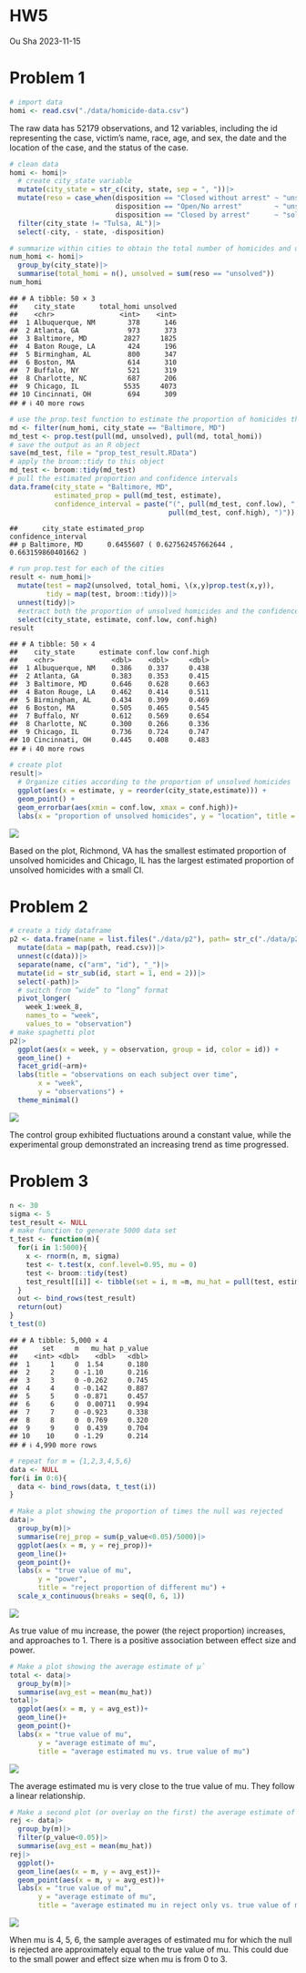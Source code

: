 HW5
================
Ou Sha
2023-11-15

# Problem 1

``` r
# import data
homi <- read.csv("./data/homicide-data.csv")
```

The raw data has 52179 observations, and 12 variables, including the id
representing the case, victim’s name, race, age, and sex, the date and
the location of the case, and the status of the case.

``` r
# clean data 
homi <- homi|>
  # create city_state variable
  mutate(city_state = str_c(city, state, sep = ", "))|>
  mutate(reso = case_when(disposition == "Closed without arrest" ~ "unsolved",
                          disposition == "Open/No arrest"        ~ "unsolved",
                          disposition == "Closed by arrest"      ~ "solved"))|>
  filter(city_state != "Tulsa, AL")|>
  select(-city, - state, -disposition)
```

``` r
# summarize within cities to obtain the total number of homicides and umber of unsolved homicides
num_homi <- homi|>
  group_by(city_state)|>
  summarise(total_homi = n(), unsolved = sum(reso == "unsolved"))
num_homi
```

    ## # A tibble: 50 × 3
    ##    city_state      total_homi unsolved
    ##    <chr>                <int>    <int>
    ##  1 Albuquerque, NM        378      146
    ##  2 Atlanta, GA            973      373
    ##  3 Baltimore, MD         2827     1825
    ##  4 Baton Rouge, LA        424      196
    ##  5 Birmingham, AL         800      347
    ##  6 Boston, MA             614      310
    ##  7 Buffalo, NY            521      319
    ##  8 Charlotte, NC          687      206
    ##  9 Chicago, IL           5535     4073
    ## 10 Cincinnati, OH         694      309
    ## # ℹ 40 more rows

``` r
# use the prop.test function to estimate the proportion of homicides that are unsolved in Baltimore, md
md <- filter(num_homi, city_state == "Baltimore, MD")
md_test <- prop.test(pull(md, unsolved), pull(md, total_homi))
# save the output as an R object
save(md_test, file = "prop_test_result.RData")
# apply the broom::tidy to this object
md_test <- broom::tidy(md_test)
# pull the estimated proportion and confidence intervals
data.frame(city_state = "Baltimore, MD",
           estimated_prop = pull(md_test, estimate),
           confidence_interval = paste("(", pull(md_test, conf.low), ",",
                                       pull(md_test, conf.high), ")"))
```

    ##      city_state estimated_prop                       confidence_interval
    ## p Baltimore, MD      0.6455607 ( 0.627562457662644 , 0.663159860401662 )

``` r
# run prop.test for each of the cities
result <- num_homi|>
  mutate(test = map2(unsolved, total_homi, \(x,y)prop.test(x,y)),
         tidy = map(test, broom::tidy))|>
  unnest(tidy)|>
  #extract both the proportion of unsolved homicides and the confidence interval for each
  select(city_state, estimate, conf.low, conf.high)
result
```

    ## # A tibble: 50 × 4
    ##    city_state      estimate conf.low conf.high
    ##    <chr>              <dbl>    <dbl>     <dbl>
    ##  1 Albuquerque, NM    0.386    0.337     0.438
    ##  2 Atlanta, GA        0.383    0.353     0.415
    ##  3 Baltimore, MD      0.646    0.628     0.663
    ##  4 Baton Rouge, LA    0.462    0.414     0.511
    ##  5 Birmingham, AL     0.434    0.399     0.469
    ##  6 Boston, MA         0.505    0.465     0.545
    ##  7 Buffalo, NY        0.612    0.569     0.654
    ##  8 Charlotte, NC      0.300    0.266     0.336
    ##  9 Chicago, IL        0.736    0.724     0.747
    ## 10 Cincinnati, OH     0.445    0.408     0.483
    ## # ℹ 40 more rows

``` r
# create plot 
result|>
  # Organize cities according to the proportion of unsolved homicides
  ggplot(aes(x = estimate, y = reorder(city_state,estimate))) + 
  geom_point() + 
  geom_errorbar(aes(xmin = conf.low, xmax = conf.high))+
  labs(x = "proportion of unsolved homicides", y = "location", title = "Estimates and CIs for each city")
```

![](p8105_hw5_os2424_files/figure-gfm/unnamed-chunk-5-1.png)<!-- -->

Based on the plot, Richmond, VA has the smallest estimated proportion of
unsolved homicides and Chicago, IL has the largest estimated proportion
of unsolved homicides with a small CI.

# Problem 2

``` r
# create a tidy dataframe
p2 <- data.frame(name = list.files("./data/p2"), path= str_c("./data/p2/", list.files("./data/p2")))|>
  mutate(data = map(path, read.csv))|>
  unnest(c(data))|>
  separate(name, c("arm", "id"), "_")|>
  mutate(id = str_sub(id, start = 1, end = 2))|>
  select(-path)|>
  # switch from “wide” to “long” format
  pivot_longer(
    week_1:week_8,
    names_to = "week", 
    values_to = "observation")
# make spaghetti plot
p2|>
  ggplot(aes(x = week, y = observation, group = id, color = id)) +
  geom_line() +
  facet_grid(~arm)+
  labs(title = "observations on each subject over time",
       x = "week",
       y = "observations") +
  theme_minimal()
```

![](p8105_hw5_os2424_files/figure-gfm/unnamed-chunk-6-1.png)<!-- -->

The control group exhibited fluctuations around a constant value, while
the experimental group demonstrated an increasing trend as time
progressed.

# Problem 3

``` r
n <- 30
sigma <- 5
test_result <- NULL
# make function to generate 5000 data set
t_test <- function(m){
  for(i in 1:5000){
    x <- rnorm(n, m, sigma)
    test <- t.test(x, conf.level=0.95, mu = 0)
    test <- broom::tidy(test)
    test_result[[i]] <- tibble(set = i, m =m, mu_hat = pull(test, estimate), p_value = pull(test, p.value))
  }
  out <- bind_rows(test_result)
  return(out)
}
t_test(0)
```

    ## # A tibble: 5,000 × 4
    ##      set     m   mu_hat p_value
    ##    <int> <dbl>    <dbl>   <dbl>
    ##  1     1     0  1.54      0.180
    ##  2     2     0 -1.10      0.216
    ##  3     3     0 -0.262     0.745
    ##  4     4     0 -0.142     0.887
    ##  5     5     0 -0.871     0.457
    ##  6     6     0  0.00711   0.994
    ##  7     7     0 -0.923     0.338
    ##  8     8     0  0.769     0.320
    ##  9     9     0  0.439     0.704
    ## 10    10     0 -1.29      0.214
    ## # ℹ 4,990 more rows

``` r
# repeat for m = {1,2,3,4,5,6}
data <- NULL
for(i in 0:6){
  data <- bind_rows(data, t_test(i))
}
```

``` r
# Make a plot showing the proportion of times the null was rejected 
data|>
  group_by(m)|>
  summarise(rej_prop = sum(p_value<0.05)/5000)|>
  ggplot(aes(x = m, y = rej_prop))+
  geom_line()+
  geom_point()+
  labs(x = "true value of mu", 
       y = "power", 
       title = "reject proportion of different mu") +
  scale_x_continuous(breaks = seq(0, 6, 1))
```

![](p8105_hw5_os2424_files/figure-gfm/unnamed-chunk-9-1.png)<!-- -->

As true value of mu increase, the power (the reject proportion)
increases, and approaches to 1. There is a positive association between
effect size and power.

``` r
# Make a plot showing the average estimate of μ̂ 
total <- data|>
  group_by(m)|>
  summarise(avg_est = mean(mu_hat))
total|>
  ggplot(aes(x = m, y = avg_est))+
  geom_line()+
  geom_point()+
  labs(x = "true value of mu", 
       y = "average estimate of mu", 
       title = "average estimated mu vs. true value of mu")
```

![](p8105_hw5_os2424_files/figure-gfm/unnamed-chunk-10-1.png)<!-- -->

The average estimated mu is very close to the true value of mu. They
follow a linear relationship.

``` r
# Make a second plot (or overlay on the first) the average estimate of μ̂ only in samples for which the null was rejected
rej <- data|>
  group_by(m)|>
  filter(p_value<0.05)|>
  summarise(avg_est = mean(mu_hat))
rej|>
  ggplot()+
  geom_line(aes(x = m, y = avg_est))+
  geom_point(aes(x = m, y = avg_est))+
  labs(x = "true value of mu", 
       y = "average estimate of mu", 
       title = "average estimated mu in reject only vs. true value of mu")
```

![](p8105_hw5_os2424_files/figure-gfm/unnamed-chunk-11-1.png)<!-- -->

When mu is 4, 5, 6, the sample averages of estimated mu for which the
null is rejected are approximately equal to the true value of mu. This
could due to the small power and effect size when mu is from 0 to 3.
